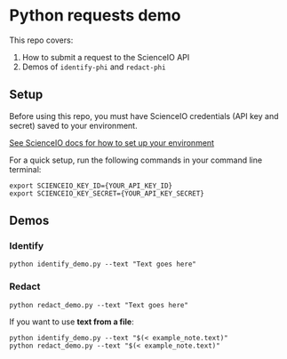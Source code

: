 # Python requests demo

This repo covers:

1. How to submit a request to the ScienceIO API
2. Demos of `identify-phi` and `redact-phi`

## Setup
Before using this repo, you must have ScienceIO credentials (API key and secret) saved to your environment.

[See ScienceIO docs for how to set up your environment](https://docs.science.io/docs/configure-your-environment)

For a quick setup, run the following commands in your command line terminal:

```
export SCIENCEIO_KEY_ID={YOUR_API_KEY_ID}
export SCIENCEIO_KEY_SECRET={YOUR_API_KEY_SECRET}
```

## Demos

### Identify
`python identify_demo.py --text "Text goes here"`


### Redact
`python redact_demo.py --text "Text goes here"`

If you want to use **text from a file**:

```
python identify_demo.py --text "$(< example_note.text)"
python redact_demo.py --text "$(< example_note.text)"
```


